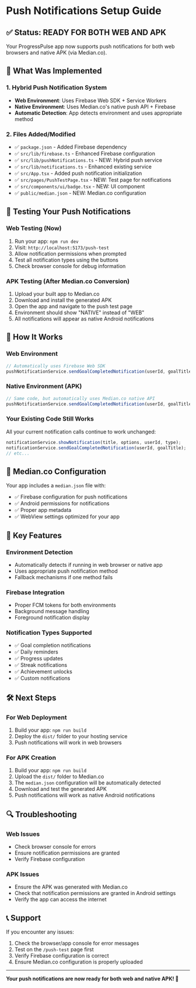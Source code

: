 # Push Notifications Setup Guide

## ✅ Status: READY FOR BOTH WEB AND APK

Your ProgressPulse app now supports push notifications for both web browsers and native APK (via Median.co).

## 🔧 What Was Implemented

### 1. **Hybrid Push Notification System**
- **Web Environment**: Uses Firebase Web SDK + Service Workers
- **Native Environment**: Uses Median.co's native push API + Firebase
- **Automatic Detection**: App detects environment and uses appropriate method

### 2. **Files Added/Modified**
- ✅ `package.json` - Added Firebase dependency
- ✅ `src/lib/firebase.ts` - Enhanced Firebase configuration
- ✅ `src/lib/pushNotifications.ts` - NEW: Hybrid push service
- ✅ `src/lib/notifications.ts` - Enhanced existing service
- ✅ `src/App.tsx` - Added push notification initialization
- ✅ `src/pages/PushTestPage.tsx` - NEW: Test page for notifications
- ✅ `src/components/ui/badge.tsx` - NEW: UI component
- ✅ `public/median.json` - NEW: Median.co configuration

## 🧪 Testing Your Push Notifications

### **Web Testing (Now)**
1. Run your app: `npm run dev`
2. Visit: `http://localhost:5173/push-test`
3. Allow notification permissions when prompted
4. Test all notification types using the buttons
5. Check browser console for debug information

### **APK Testing (After Median.co Conversion)**
1. Upload your built app to Median.co
2. Download and install the generated APK
3. Open the app and navigate to the push test page
4. Environment should show "NATIVE" instead of "WEB"
5. All notifications will appear as native Android notifications

## 🚀 How It Works

### **Web Environment**
```javascript
// Automatically uses Firebase Web SDK
pushNotificationService.sendGoalCompletedNotification(userId, goalTitle);
```

### **Native Environment (APK)**
```javascript
// Same code, but automatically uses Median.co native API
pushNotificationService.sendGoalCompletedNotification(userId, goalTitle);
```

### **Your Existing Code Still Works**
All your current notification calls continue to work unchanged:
```javascript
notificationService.showNotification(title, options, userId, type);
notificationService.sendGoalCompletedNotification(userId, goalTitle);
// etc...
```

## 📱 Median.co Configuration

Your app includes a `median.json` file with:
- ✅ Firebase configuration for push notifications
- ✅ Android permissions for notifications
- ✅ Proper app metadata
- ✅ WebView settings optimized for your app

## 🔑 Key Features

### **Environment Detection**
- Automatically detects if running in web browser or native app
- Uses appropriate push notification method
- Fallback mechanisms if one method fails

### **Firebase Integration**
- Proper FCM tokens for both environments
- Background message handling
- Foreground notification display

### **Notification Types Supported**
- ✅ Goal completion notifications
- ✅ Daily reminders
- ✅ Progress updates
- ✅ Streak notifications
- ✅ Achievement unlocks
- ✅ Custom notifications

## 🛠 Next Steps

### **For Web Deployment**
1. Build your app: `npm run build`
2. Deploy the `dist/` folder to your hosting service
3. Push notifications will work in web browsers

### **For APK Creation**
1. Build your app: `npm run build`
2. Upload the `dist/` folder to Median.co
3. The `median.json` configuration will be automatically detected
4. Download and test the generated APK
5. Push notifications will work as native Android notifications

## 🔍 Troubleshooting

### **Web Issues**
- Check browser console for errors
- Ensure notification permissions are granted
- Verify Firebase configuration

### **APK Issues**
- Ensure the APK was generated with Median.co
- Check that notification permissions are granted in Android settings
- Verify the app can access the internet

## 📞 Support

If you encounter any issues:
1. Check the browser/app console for error messages
2. Test on the `/push-test` page first
3. Verify Firebase configuration is correct
4. Ensure Median.co configuration is properly uploaded

---

**Your push notifications are now ready for both web and native APK! 🎉**
